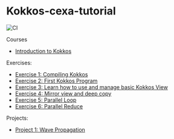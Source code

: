 # Kokkos-cexa-tutorial

![CI](https://github.com/CExA-project/cexa-kokkos-tutorials/actions/workflows/courses.yml/badge.svg)

Courses

- [Introduction to Kokkos](courses/01_beginners/README.md)

Exercises:

- [Exercise 1: Compiling Kokkos](exercises/01_compiling_kokkos/README.md)
- [Exercise 2: First Kokkos Program](exercises/02_first_program/README.md)
- [Exercise 3: Learn how to use and manage basic Kokkos View](exercises/03_basic_view/README.md)
- [Exercise 4: Mirror view and deep copy](exercises/04_deep_copy/README.md)
- [Exercise 5: Parallel Loop](exercises/05_parallel_loop/README.md)
- [Exercise 6: Parallel Reduce](exercises/06_parallel_reduce/README.md)

Projects:

- [Project 1: Wave Propagation](projects/wave/README.md)